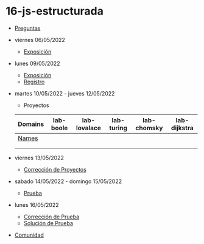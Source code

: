 # 16-js-estructurada

- [Preguntas](https://escuela.it/master-programacion-diseno-software)
- viernes 06/05/2022
  - [Exposición](https://escuela.it/master-programacion-diseno-software)
- lunes 09/05/2022
  - [Exposición](https://escuela.it/master-programacion-diseno-software)
  - [Registro](https://forms.gle/hjV3hUyrkkznAmYx9)
- martes 10/05/2022 - jueves 12/05/2022
  - Proyectos
  
  |Domains|lab-boole|lab-lovalace|lab-turing|lab-chomsky|lab-dijkstra|
  |-------|---------|------------|----------|-----------|--------------|
  |  [Names](https://github.com/USantaTecla-0-general/0-domains/blob/master/managers/countries/4-programming/names.md)     |         |            |          |           |              |
  |       |         |            |          |           |              |
  |       |         |            |          |           |              |
- viernes 13/05/2022
  - [Corrección de Proyectos](https://escuela.it/master-programacion-diseno-software)
- sabado 14/05/2022 - domingo 15/05/2022
  - [Prueba](https://forms.gle/nY6HR7w3Go7ne7g67)
- lunes 16/05/2022
  - [Corrección de Prueba](https://escuela.it/master-programacion-diseno-software)
  - [Solución de Prueba](https://docs.google.com/spreadsheets/d/1Uwtqa5VdD5wK2X7eLgkS6_th16aPnsW8pa5Ft2TyLPo/edit#gid=0)
- [Comunidad](https://app.slack.com/client/T02S3KYD464/C02TTGW0BM3)
